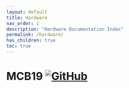 ```yaml
---
layout: default
title: Hardware
nav_order: 1
description: "Hardware Documentation Index"
permalink: /hardware/
has_children: true
toc: true
---
```


# MCB19 [![GitHub](https://img.shields.io/github/license/ZeniteSolar/MCB19?style=flat)](https://github.com/ZeniteSolar/MCB19/blob/master/LICENSE)
